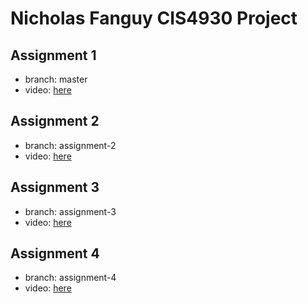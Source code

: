 # Nicholas Fanguy CIS4930 Project

## Assignment 1

- branch: master
- video: [here](https://youtu.be/4K_U47YXdNU)

## Assignment 2

- branch: assignment-2
- video: [here](https://youtu.be/ANLRdH3Rii4)

## Assignment 3

- branch: assignment-3
- video: [here](https://youtu.be/CjC-2vkAiH0)

## Assignment 4

- branch: assignment-4
- video: [here](https://youtu.be/7nfCKm1UmdQ)
